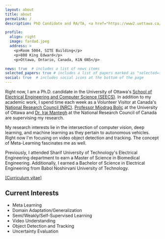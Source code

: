```yaml
---
layout: about
title: about
permalink: /
description: PhD Candidate and RA/TA, <a href="https://www2.uottawa.ca/en" target="_blank">University of Ottawa</a>

profile:
  align: right
  image: fardad.jpeg
  address: >
    <p>Room 5004, SITE Building</p>
    <p>800 King Edward</p>
    <p>Ottawa, Ontario, Canada, K1N 6N5</p>

news: true  # includes a list of news items
selected_papers: true # includes a list of papers marked as "selected={true}"
social: true  # includes social icons at the bottom of the page
---
```


Right now, I am a Ph.D. candidate in the University of Ottawa's <a href="https://engineering.uottawa.ca/school-EECS" target="_blank">School of Electrical Engineering and Computer Science (SEECS)</a>. In addition to my academic work, I spend time each week as a Volunteer Visitor at Canada's <a href="https://nrc.canada.ca/en" target="_blank">National Research Council (NRC)</a>. <a href="https://engineering.uottawa.ca/people/bolic-miodrag" target="_blank">Professor Miodrag Bolic</a> at the University of Ottawa and <a href="http://www.linkedin.com/in/iraj-mantegh" target="_blank">Dr. Iraj Mantegh</a> at the National Research Council of Canada are supervising my research.

My research interests lie in the intersection of computer vision, deep learning, and machine learning as they pertain to autonomous vehicles. Right now I'm focusing on video object detection and tracking. The concept of Meta-Learning fascinates me as well.

Previously, I attended Sharif University of Technology's Electrical Engineering department to earn a Master of Science in Biomedical Engineering. Additionally, I earned a Bachelor of Science in Electrical Engineering from Babol Noshirvani University of Technology.

<a href="assets/Fardad_Dadboud_Resume_07-06-2023-00-11-58.pdf" target="_blank">\[Curriculum vitae\]</a>


Current Interests
----

- Meta Learning
- Domain Adaptation/Generalization
- Semi/Weakly/Self-Supervised Learning
- Video Understanding
- Object Detection and Tracking
- Uncertainty Evaluation

